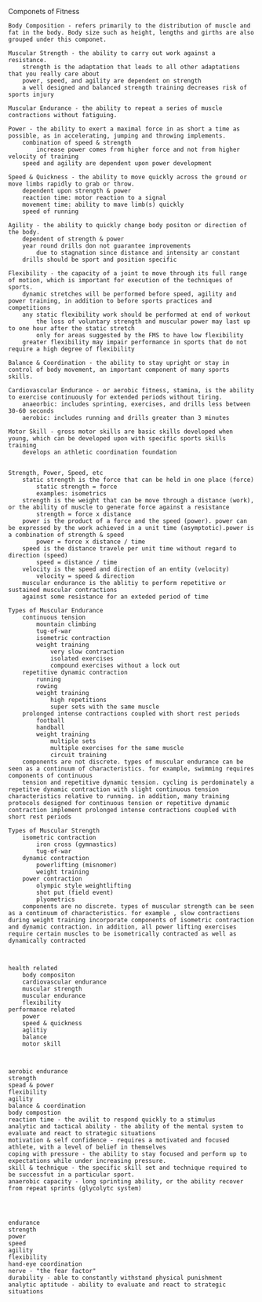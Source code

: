 Componets of Fitness

    Body Composition - refers primarily to the distribution of muscle and fat in the body. Body size such as height, lengths and girths are also grouped under this componet.
    
    Muscular Strength - the ability to carry out work against a resistance.
        strength is the adaptation that leads to all other adaptations that you really care about
        power, speed, and agility are dependent on strength
        a well designed and balanced strength training decreases risk of sports injury
    
    Muscular Endurance - the ability to repeat a series of muscle contractions without fatiguing.
    
    Power - the ability to exert a maximal force in as short a time as possible, as in accelerating, jumping and throwing implements.
        combination of speed & strength
            increase power comes from higher force and not from higher velocity of training
        speed and agility are dependent upon power development
    
    Speed & Quickness - the ability to move quickly across the ground or move limbs rapidly to grab or throw.
        dependent upon strength & power
        reaction time: motor reaction to a signal
        movement time: ability to mave limb(s) quickly
        speed of running
    
    Agility - the ability to quickly change body positon or direction of the body.
        dependent of strength & power
        year round drills don not guarantee improvements
            due to stagnation since distance and intensity ar constant
        drills should be sport and position specific
    
    Flexibility - the capacity of a joint to move through its full range of motion, which is important for execution of the techniques of sports.
        dynamic stretches will be performed before speed, agility and power training, in addition to before sports practices and competitions
        any static flexibility work should be performed at end of workout
            the loss of voluntary strength and muscular power may last up to one hour after the static stretch
            only for areas suggested by the FMS to have low flexibility
        greater flexibility may impair performance in sports that do not require a high degree of flexibility
    
    Balance & Coordination - the ability to stay upright or stay in control of body movement, an important component of many sports skills.
    
    Cardiovascular Endurance - or aerobic fitness, stamina, is the ability to exercise continuously for extended periods without tiring.
        anaeorbic: includes sprinting, exercises, and drills less between 30-60 seconds
        aerobic: includes running and drills greater than 3 minutes
    
    Motor Skill - gross motor skills are basic skills developed when young, which can be developed upon with specific sports skills training
        develops an athletic coordination foundation
    
    
    Strength, Power, Speed, etc
        static strength is the force that can be held in one place (force)
            static strength = force
            examples: isometrics
        strength is the weight that can be move through a distance (work), or the ability of muscle to generate force against a resistance
            strength = force x distance
        power is the product of a force and the speed (power). power can be expressed by the work achieved in a unit time (asymptotic).power is a combination of strength & speed
            power = force x distance / time 
        speed is the distance travele per unit time without regard to direction (speed)
            speed = distance / time
        velocity is the speed and direction of an entity (velocity)
            velocity = speed & direction
        muscular endurance is the ablitiy to perform repetitive or sustained muscular contractions
        against some resistance for an exteded period of time
        
    Types of Muscular Endurance
        continuous tension 
            mountain climbing
            tug-of-war
            isometric contraction
            weight training
                very slow contraction
                isolated exercises
                compound exercises without a lock out
        repetitive dynamic contraction
            running
            rowing 
            weight training 
                high repetitions
                super sets with the same muscle
        prolonged intense contractions coupled with short rest periods 
            football 
            handball 
            weight training 
                multiple sets
                multiple exercises for the same muscle 
                circuit training
        components are not discrete. types of muscular endurance can be seen as a continuum of characteristics. for example, swimming requires components of continuous
        tension and repetitive dynamic tension. cycling is perdominately a repetitve dynamic contraction with slight continuous tension characteristics relative to running. in addition, many training protocols designed for continuous tension or repetitive dynamic contraction implement prolonged intense contractions coupled with short rest periods
        
    Types of Muscular Strength
        isometric contraction
            iron cross (gymnastics)
            tug-of-war 
        dynamic contraction 
            powerlifting (misnomer)
            weight training
        power contraction
            olympic style weightlifting
            shot put (field event)
            plyometrics
        components are no discrete. types of muscular strength can be seen as a continuum of characteristics. for example , slow contractions during weight training incorporate components of isometric contraction and dynamic contraction. in addition, all power lifting exercises require certain muscles to be isometrically contracted as well as dynamically contracted
        
    
    
    health related 
        body compositon
        cardiovascular endurance 
        muscular strength
        muscular endurance 
        flexibility
    performance related
        power 
        speed & quickness 
        aglitiy
        balance 
        motor skill
    
    
    
    aerobic endurance 
    strength 
    spead & power 
    flexibility
    agility
    balance & coordination
    body compostion
    reaction time - the avilit to respond quickly to a stimulus
    analytic and tactical ability - the ability of the mental system to evaluate and react to strategic situations
    motivation & self confidence - requires a motivated and focused athlete, with a level of belief in themselves
    coping with pressure - the ability to stay focused and perform up to expectations while under increasing pressure.
    skill & technique - the specific skill set and technique required to be successfut in a particular sport.
    anaerobic capacity - long sprinting ability, or the ability recover from repeat sprints (glycolytc system)
    
    
    
    
    endurance
    strength 
    power 
    speed 
    agility 
    flexibility
    hand-eye coordination
    nerve - "the fear factor"
    durability - able to constantly withstand physical punishment
    analytic aptitude - ability to evaluate and react to strategic situations
